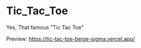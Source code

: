 # Tic_Tac_Toe

Yes, That famous "Tic Tac Toe"

Preview: https://tic-tac-toe-beige-sigma.vercel.app/
